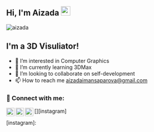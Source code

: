 ## Hi, I'm Aizada <img src="https://media.giphy.com/media/hvRJCLFzcasrR4ia7z/giphy.gif" width="25px">


 <p align="left"> <img src="https://komarev.com/ghpvc/?username=MoonAizada&label=Views&color=blue&style=plastic" alt="aizada" /> </p> 

## I'm a 3D Visuliator!
- 👀 I’m interested in Computer Graphics  
- 🌱 I’m currently learning 3DMax
- 💞️ I’m looking to collaborate on self-development
- 📫 How to reach me aizadaimansaparova@gmail.com

### 🤝 Connect with me:

[<img align="left" alt="malik | LinkedIn" width="22px" src="https://cdn.jsdelivr.net/npm/simple-icons@v3/icons/linkedin.svg" />][linkedin]
[<img align="left" alt="malik | LinkedIn" width="22px" src="https://cdn.jsdelivr.net/npm/simple-icons@v3/icons/telegram.svg" />][telegram]
[<img align="left" alt="malik | Instagram" width="22px" src="https://cdn.jsdelivr.net/npm/simple-icons@v3/icons/instagram.svg" />][instagram]


[telegram]: https://t.me/moonizada
[linkedin]: https://www.linkedin.com/in/aizada-imansaparova-336a50258?utm_source=share&utm_campaign=share_via&utm_content=profile&utm_medium=android_app
[instagram]: 
